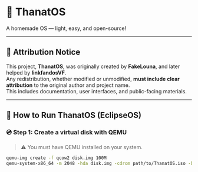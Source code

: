 # 🧠 ThanatOS  
A homemade OS — light, easy, and open-source!

---

## 📜 Attribution Notice

This project, **ThanatOS**, was originally created by **FakeLouna**, and later helped by **linkfandosVF**.  
Any redistribution, whether modified or unmodified, **must include clear attribution** to the original author and project name.  
This includes documentation, user interfaces, and public-facing materials.

---

## 🚀 How to Run ThanatOS (EclipseOS)

### 💿 Step 1: Create a virtual disk with QEMU

> ⚠️ You must have QEMU installed on your system.

```bash
qemu-img create -f qcow2 disk.img 100M
qemu-system-x86_64 -m 2048 -hda disk.img -cdrom path/to/ThanatOS.iso -boot d
